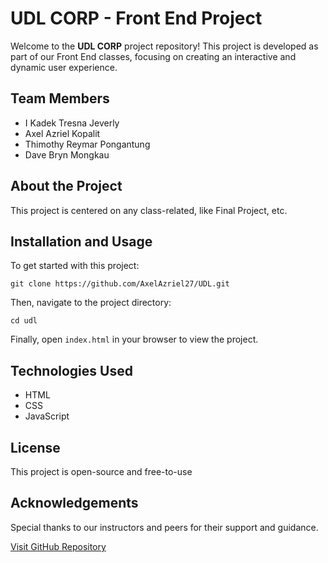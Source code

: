 <!DOCTYPE html>
<html lang="en">
<head>
  <meta charset="UTF-8">
  <meta name="viewport" content="width=device-width, initial-scale=1.0">
</head>
<body>
  <div class="container">
    <h1>UDL CORP - Front End Project</h1>
    <p>Welcome to the <strong>UDL CORP</strong> project repository! This project is developed as part of our Front End classes, focusing on creating an interactive and dynamic user experience.</p>
    <h2>Team Members</h2>
    <ul>
      <li>I Kadek Tresna Jeverly</li>
      <li>Axel Azriel Kopalit</li>
      <li>Thimothy Reymar Pongantung</li>
      <li>Dave Bryn Mongkau</li>
    </ul>
    <h2>About the Project</h2>
    <p>This project is centered on any class-related, like Final Project, etc.</p>
    </ul>
    <h2>Installation and Usage</h2>
    <p>To get started with this project:</p>
    <pre><code>git clone https://github.com/AxelAzriel27/UDL.git</code></pre>
    <p>Then, navigate to the project directory:</p>
    <pre><code>cd udl</code></pre>
    <p>Finally, open <code>index.html</code> in your browser to view the project.</p>
    <h2>Technologies Used</h2>
    <ul class="tech-list">
      <li>HTML</li>
      <li>CSS</li>
      <li>JavaScript</li>
    </ul>
    <h2>License</h2>
    <p>This project is open-source and free-to-use</p>
    <h2>Acknowledgements</h2>
    <p>Special thanks to our instructors and peers for their support and guidance.</p>
    <a href="https://github.com/AxelAzriel27/UDL" class="button">Visit GitHub Repository</a>
  </div>
</body>
</html>
